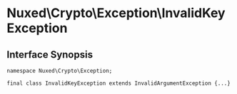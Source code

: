 # Nuxed\\Crypto\\Exception\\InvalidKeyException




## Interface Synopsis




``` Hack
namespace Nuxed\Crypto\Exception;

final class InvalidKeyException extends InvalidArgumentException {...}
```


